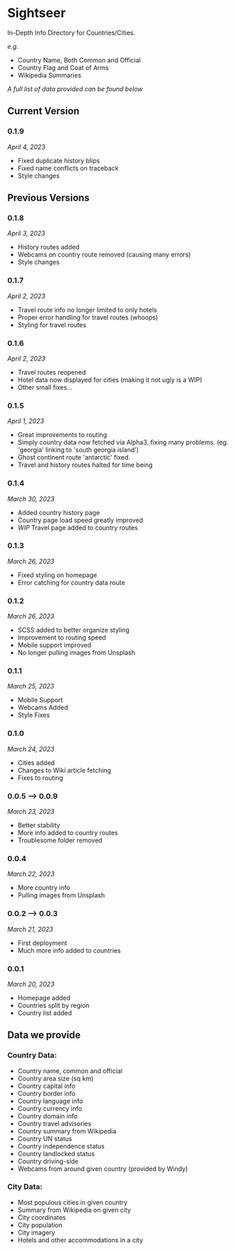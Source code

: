 # Sightseer
In-Depth Info Directory for Countries/Cities.

*e.g.*
- Country Name, Both Common and Official
- Country Flag and Coat of Arms
- Wikipedia Summaries 

*A full list of data provided can be found below*

## Current Version

### 0.1.9
*April 4, 2023*
- Fixed duplicate history blips
- Fixed name conflicts on traceback
- Style changes


## Previous Versions

### 0.1.8
*April 3, 2023*
- History routes added
- Webcams on country route removed (causing many errors)
- Style changes

### 0.1.7
*April 2, 2023*
- Travel route info no longer limited to only hotels
- Proper error handling for travel routes (whoops)
- Styling for travel routes

### 0.1.6
*April 2, 2023*
- Travel routes reopened
- Hotel data now displayed for cities (making it not ugly is a WIP)
- Other small fixes...

### 0.1.5
*April 1, 2023*
- Great improvements to routing
- Simply country data now fetched via Alpha3, fixing many problems. (eg. 'georgia' linking to 'south georgia island')
- Ghost continent route 'antarctic' fixed.
- Travel and history routes halted for time being 

### 0.1.4
*March 30, 2023*
- Added country history page
- Country page load speed greatly improved
- *WIP* Travel page added to country routes

### 0.1.3
*March 26, 2023*
- Fixed styling on homepage
- Error catching for country data route

### 0.1.2
*March 26, 2023*
- SCSS added to better organize styling
- Improvement to routing speed
- Mobile support improved
- No longer pulling images from Unsplash 

### 0.1.1
*March 25, 2023*
- Mobile Support
- Webcams Added
- Style Fixes

### 0.1.0
*March 24, 2023*
- Cities added
- Changes to Wiki article fetching
- Fixes to routing

### 0.0.5 --> 0.0.9
*March 23, 2023*
- Better stability
- More info added to country routes
- Troublesome folder removed

### 0.0.4
*March 22, 2023*
- More country info
- Pulling images from Unsplash

### 0.0.2 --> 0.0.3
*March 21, 2023*
- First deployment
- Much more info added to countries

### 0.0.1
*March 20, 2023*
- Homepage added
- Countries split by region
- Country list added


## Data we provide

### Country Data:
- Country name, common and official
- Country area size (sq km)
- Country capital info
- Country border info
- Country language info
- Country currency info
- Country domain info
- Country travel advisories
- Country summary from Wikipedia
- Country UN status
- Country independence status
- Country landlocked status
- Country driving-side
- Webcams from around given country (provided by Windy)

### City Data:
- Most populous cities in given country
- Summary from Wikipedia on given city
- City coordinates
- City population
- City imagery
- Hotels and other accommodations in a city

